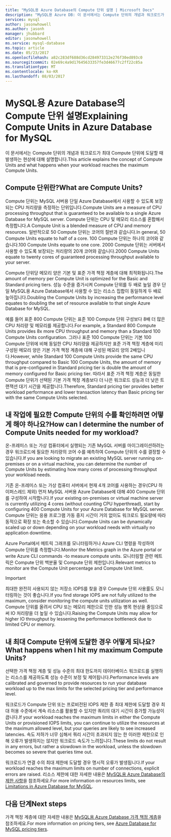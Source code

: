 ```yaml
---
title: "MySQL용 Azure Database의 Compute 단위 설명 | Microsoft Docs"
description: "MySQL용 Azure DB: 이 문서에서는 Compute 단위의 개념과 워크로드가 최대 Compute 단위에 도달할 때 발생하는 현상에 대해 설명합니다."
services: mysql
author: jasonwhowell
ms.author: jasonh
manager: jhubbard
editor: jasonwhowell
ms.service: mysql-database
ms.topic: article
ms.date: 05/23/2017
ms.openlocfilehash: a82c283df688d36cd284973312e276f30ed893c0
ms.sourcegitcommit: 02e69c4a9d17645633357fe3d46677c2ff22c85a
ms.translationtype: MT
ms.contentlocale: ko-KR
ms.lasthandoff: 08/03/2017
---
```

# <a name="explaining-compute-units-in-azure-database-for-mysql"></a><span data-ttu-id="5f516-103">MySQL용 Azure Database의 Compute 단위 설명</span><span class="sxs-lookup"><span data-stu-id="5f516-103">Explaining Compute Units in Azure Database for MySQL</span></span>
<span data-ttu-id="5f516-104">이 문서에서는 Compute 단위의 개념과 워크로드가 최대 Compute 단위에 도달할 때 발생하는 현상에 대해 설명합니다.</span><span class="sxs-lookup"><span data-stu-id="5f516-104">This article explains the concept of Compute Units and what happens when your workload reaches the maximum Compute Units.</span></span>

## <a name="what-are-compute-units"></a><span data-ttu-id="5f516-105">Compute 단위란?</span><span class="sxs-lookup"><span data-stu-id="5f516-105">What are Compute Units?</span></span>
<span data-ttu-id="5f516-106">Compute 단위는 MySQL 서버용 단일 Azure Database에서 사용할 수 있도록 보장되는 CPU 처리량을 측정하는 단위입니다.</span><span class="sxs-lookup"><span data-stu-id="5f516-106">Compute Units are a measure of CPU processing throughput that is guaranteed to be available to a single Azure Database for MySQL server.</span></span> <span data-ttu-id="5f516-107">Compute 단위는 CPU 및 메모리 리소스를 혼합해서 측정합니다.</span><span class="sxs-lookup"><span data-stu-id="5f516-107">A Compute Unit is a blended measure of CPU and memory resources.</span></span> <span data-ttu-id="5f516-108">일반적으로 50 Compute 단위는 코어의 절반과 같습니다.</span><span class="sxs-lookup"><span data-stu-id="5f516-108">In general, 50 Compute Units equate to half of a core.</span></span> <span data-ttu-id="5f516-109">100 Compute 단위는 하나의 코어와 같습니다.</span><span class="sxs-lookup"><span data-stu-id="5f516-109">100 Compute Units equate to one core.</span></span> <span data-ttu-id="5f516-110">2000 Compute 단위는 서버에서 사용할 수 있도록 보장되는 처리량의 20개 코어와 같습니다.</span><span class="sxs-lookup"><span data-stu-id="5f516-110">2000 Compute Units equate to twenty cores of guaranteed processing throughput available to your server.</span></span>

<span data-ttu-id="5f516-111">Compute 단위당 메모리 양은 기본 및 표준 가격 책정 계층에 대해 최적화됩니다.</span><span class="sxs-lookup"><span data-stu-id="5f516-111">The amount of memory per Compute Unit is optimized for the Basic and Standard pricing tiers.</span></span> <span data-ttu-id="5f516-112">성능 수준을 증가시켜 Compute 단위를 두 배로 높일 경우 단일 MySQL용 Azure Database에서 사용할 수 있는 리소스 집합이 동일하게 두 배로 높아집니다.</span><span class="sxs-lookup"><span data-stu-id="5f516-112">Doubling the Compute Units by increasing the performance level equates to doubling the set of resource available to that single Azure Database for MySQL.</span></span>

<span data-ttu-id="5f516-113">예를 들어 표준 800 Compute 단위는 표준 100 Compute 단위 구성보다 8배 더 많은 CPU 처리량 및 메모리를 제공합니다.</span><span class="sxs-lookup"><span data-stu-id="5f516-113">For example, a Standard 800 Compute Units provides 8x more CPU throughput and memory than a Standard 100 Compute Units configuration.</span></span> <span data-ttu-id="5f516-114">그러나 표준 100 Compute 단위는 기본 100 Compute 단위에 비해 동일한 CPU 처리량을 제공하지만 표준 가격 책정 계층에 미리 구성된 메모리 양은 기본 가격 책정 계층에 대해 구성된 메모리 양의 2배입니다.</span><span class="sxs-lookup"><span data-stu-id="5f516-114">However, while Standard 100 Compute Units provide the same CPU throughput compared to Basic 100 Compute Units, the amount of memory that is pre-configured in Standard pricing tier is double the amount of memory configured for Basic pricing tier.</span></span> <span data-ttu-id="5f516-115">따라서 표준 가격 책정 계층은 동일한 Compute 단위가 선택된 기본 가격 책정 계층보다 더 나은 워크로드 성능과 더 낮은 트랜잭션 대기 시간을 제공합니다.</span><span class="sxs-lookup"><span data-stu-id="5f516-115">Therefore, Standard pricing tier provides better workload performance and lower transaction latency than Basic pricing tier with the same Compute Units selected.</span></span>

## <a name="how-can-i-determine-the-number-of-compute-units-needed-for-my-workload"></a><span data-ttu-id="5f516-116">내 작업에 필요한 Compute 단위의 수를 확인하려면 어떻게 해야 하나요?</span><span class="sxs-lookup"><span data-stu-id="5f516-116">How can I determine the number of Compute Units needed for my workload?</span></span>
<span data-ttu-id="5f516-117">온-프레미스 또는 가상 컴퓨터에서 실행되는 기존 MySQL 서버를 마이그레이션하려는 경우 워크로드에 필요한 처리량의 코어 수를 예측하여 Compute 단위의 수를 결정할 수 있습니다.</span><span class="sxs-lookup"><span data-stu-id="5f516-117">If you are looking to migrate an existing MySQL server running on-premises or on a virtual machine, you can determine the number of Compute Units by estimating how many cores of processing throughput your workload needs.</span></span> 

<span data-ttu-id="5f516-118">기존 온-프레미스 또는 가상 컴퓨터 서버에서 현재 4개 코어를 사용하는 경우(CPU 하이퍼스레드 제외) 먼저 MySQL 서버용 Azure Database에 대해 400 Compute 단위를 구성하여 시작합니다.</span><span class="sxs-lookup"><span data-stu-id="5f516-118">If your existing on-premises or virtual machine server is currently utilizing 4 cores (without counting CPU hyperthread), start by configuring 400 Compute Units for your Azure Database for MySQL server.</span></span> <span data-ttu-id="5f516-119">Compute 단위는 응용 프로그램 가동 중지 시간이 거의 없이도 워크로드 필요량에 따라 동적으로 확장 또는 축소할 수 있습니다.</span><span class="sxs-lookup"><span data-stu-id="5f516-119">Compute Units can be dynamically scaled up or down depending on your workload needs with virtually no application downtime.</span></span> 

<span data-ttu-id="5f516-120">Azure Portal에서 메트릭 그래프를 모니터링하거나 Azure CLI 명령을 작성하여 Compute 단위를 측정합니다.</span><span class="sxs-lookup"><span data-stu-id="5f516-120">Monitor the Metrics graph in the Azure portal or write Azure CLI commands -to measure compute units.</span></span> <span data-ttu-id="5f516-121">모니터링할 관련 메트릭은 Compute 단위 백분율 및 Compute 단위 제한입니다.</span><span class="sxs-lookup"><span data-stu-id="5f516-121">Relevant metrics to monitor are the Compute Unit percentage and Compute Unit limit.</span></span>

>[!IMPORTANT]
> <span data-ttu-id="5f516-122">최대한 완전히 사용되지 않는 저장소 IOPS를 찾을 경우 Compute 단위 사용률도 모니터링하는 것이 좋습니다.</span><span class="sxs-lookup"><span data-stu-id="5f516-122">If you find storage IOPS are not fully utilized to the maximum, consider monitoring the compute units utilization as well.</span></span> <span data-ttu-id="5f516-123">Compute 단위를 올려서 CPU 또는 메모리 제한으로 인한 성능 병목 현상을 줄임으로써 IO 처리량을 더 높일 수 있습니다.</span><span class="sxs-lookup"><span data-stu-id="5f516-123">Raising the Compute Units may allow for higher IO throughput by lessening the performance bottleneck due to limited CPU or memory.</span></span>

## <a name="what-happens-when-i-hit-my-maximum-compute-units"></a><span data-ttu-id="5f516-124">내 최대 Compute 단위에 도달한 경우 어떻게 되나요?</span><span class="sxs-lookup"><span data-stu-id="5f516-124">What happens when I hit my maximum Compute Units?</span></span>
<span data-ttu-id="5f516-125">선택한 가격 책정 계층 및 성능 수준의 최대 한도까지 데이터베이스 워크로드를 실행하는 리소스를 제공하도록 성능 수준이 보정 및 제어됩니다.</span><span class="sxs-lookup"><span data-stu-id="5f516-125">Performance levels are calibrated and governed to provide resources to run your database workload up to the max limits for the selected pricing tier and performance level.</span></span> 

<span data-ttu-id="5f516-126">워크로드가 Compute 단위 또는 프로비전된 IOPS 제한 중 최대 제한에 도달할 경우 최대 허용 수준에서 계속 리소스를 활용할 수 있지만 쿼리의 대기 시간이 증가할 가능성이 큽니다.</span><span class="sxs-lookup"><span data-stu-id="5f516-126">If your workload reaches the maximum limits in either the Compute Units or provisioned IOPS limits, you can continue to utilize the resources at the maximum allowed level, but your queries are likely to see increased latencies.</span></span> <span data-ttu-id="5f516-127">속도 저하가 너무 심해서 쿼리 시간이 초과되지 않는 한 이러한 제한으로 인해 오류가 발생하지는 않지만 워크로드 속도가 느려집니다.</span><span class="sxs-lookup"><span data-stu-id="5f516-127">These limits do not result in any errors, but rather a slowdown in the workload, unless the slowdown becomes so severe that queries time out.</span></span> 

<span data-ttu-id="5f516-128">워크로드가 연결 수의 최대 제한에 도달할 경우 명시적 오류가 발생됩니다.</span><span class="sxs-lookup"><span data-stu-id="5f516-128">If your workload reaches the maximum limits on number of connections, explicit errors are raised.</span></span> <span data-ttu-id="5f516-129">리소스 제한에 대한 자세한 내용은 [MySQL용 Azure Database의 제한 사항](concepts-limits.md)을 참조하세요.</span><span class="sxs-lookup"><span data-stu-id="5f516-129">For more information on resources limits, see [Limitations in Azure Database for MySQL](concepts-limits.md).</span></span>

## <a name="next-steps"></a><span data-ttu-id="5f516-130">다음 단계</span><span class="sxs-lookup"><span data-stu-id="5f516-130">Next steps</span></span>
<span data-ttu-id="5f516-131">가격 책정 계층에 대한 자세한 내용은 [MySQL용 Azure Database 가격 책정 계층](./concepts-service-tiers.md)을 참조하세요.</span><span class="sxs-lookup"><span data-stu-id="5f516-131">For more information on pricing tiers, see [Azure Database for MySQL pricing tiers](./concepts-service-tiers.md).</span></span>
